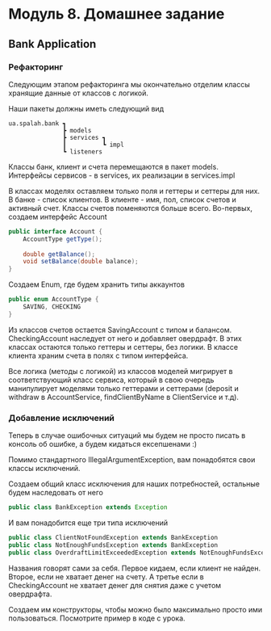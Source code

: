 # Модуль 8. Домашнее задание

## Bank Application

### Рефакторинг

Следующим этапом рефакторинга мы окончательно отделим классы хранящие данные от классов с логикой.

Наши пакеты должны иметь следующий вид

    ua.spalah.bank ┓
                   ┣ models
                   ┣ services ┓
                   ┃          ┗ impl
                   ┗ listeners

Классы банк, клиент и счета перемещаются в пакет models.
Интерфейсы сервисов - в services, их реализации в services.impl

В классах моделях оставляем только поля и геттеры и сеттеры для них. В банке - список клиентов.
В клиенте - имя, пол, список счетов и активный счет.
Классы счетов поменяются больше всего. Во-первых, создаем интерфейс Account

```java
public interface Account {
    AccountType getType();
    
    double getBalance();
    void setBalance(double balance);
}
```
Создаем Enum, где будем хранить типы аккаунтов
```java
public enum AccountType {
    SAVING, CHECKING
}
```
Из классов счетов остается SavingAccount c типом и балансом. CheckingAccount наследует от него и добавляет овердрафт.
В этих классах остаются только геттеры и сеттеры, без логики. В классе клиента храним счета в полях с типом интерфейса.

Все логика (методы с логикой) из классов моделей мигрирует в соответствующий класс сервиса,
который в свою очередь манипулирует моделями только геттерами и сеттерами (deposit и withdraw в AccountService, findClientByName в ClientService и т.д). 

### Добавление исключений

Теперь в случае ошибочных ситуаций мы будем не просто писать в консоль об ошибке, а будем кидаться ексепшенами :)

Помимо стандартного IllegalArgumentException, вам понадобятся свои классы исключений.

Создаем общий класс исключения для наших потребностей, остальные будем наследовать от него
```java
public class BankException extends Exception
```
И вам понадобится еще три типа исключений
```java
public class ClientNotFoundException extends BankException
public class NotEnoughFundsException extends BankException
public class OverdraftLimitExceededException extends NotEnoughFundsException
```
Названия говорят сами за себя.
Первое кидаем, если клиент не найден.
Второе, если не хватает денег на счету.
А третье если в CheckingAccount не хватает денег для снятия даже с учетом овердрафта.

Создаем им конструкторы, чтобы можно было максимально просто ими пользоваться.
Посмотрите пример в коде с урока.

